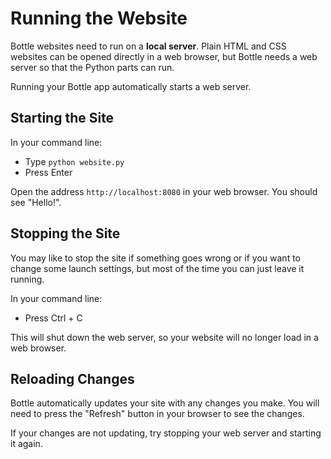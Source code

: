 # Running the Website

Bottle websites need to run on a **local server**. Plain HTML and CSS websites can be opened directly in a web browser, but Bottle needs a web server so that the Python parts can run.

Running your Bottle app automatically starts a web server.

## Starting the Site

In your command line:

- Type `python website.py`
- Press Enter

Open the address `http://localhost:8080` in your web browser. You should see "Hello!".


## Stopping the Site

You may like to stop the site if something goes wrong or if you want to change some launch settings, but most of the time you can just leave it running.

In your command line:

- Press Ctrl + C

This will shut down the web server, so your website will no longer load in a web browser.


## Reloading Changes

Bottle automatically updates your site with any changes you make. You will need to press the "Refresh" button in your browser to see the changes.

If your changes are not updating, try stopping your web server and starting it again.
